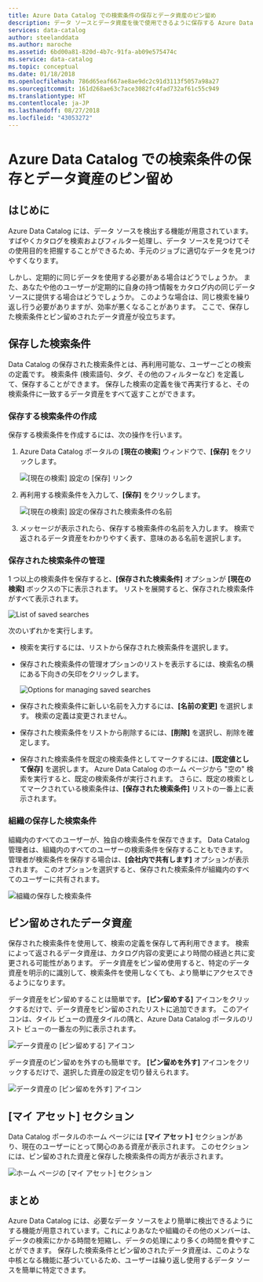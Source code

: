 ```yaml
---
title: Azure Data Catalog での検索条件の保存とデータ資産のピン留め
description: データ ソースとデータ資産を後で使用できるように保存する Azure Data Catalog の機能を説明する、操作方法に関する記事。
services: data-catalog
author: steelanddata
ms.author: maroche
ms.assetid: 6bd00a81-820d-4b7c-91fa-ab09e575474c
ms.service: data-catalog
ms.topic: conceptual
ms.date: 01/18/2018
ms.openlocfilehash: 786d65eaf667ae8ae9dc2c91d3113f5057a98a27
ms.sourcegitcommit: 161d268ae63c7ace3082fc4fad732af61c55c949
ms.translationtype: HT
ms.contentlocale: ja-JP
ms.lasthandoff: 08/27/2018
ms.locfileid: "43053272"
---
```

# <a name="save-searches-and-pin-data-assets-in-azure-data-catalog"></a>Azure Data Catalog での検索条件の保存とデータ資産のピン留め
## <a name="introduction"></a>はじめに
Azure Data Catalog には、データ ソースを検出する機能が用意されています。 すばやくカタログを検索およびフィルター処理し、データ ソースを見つけてその使用目的を把握することができるため、手元のジョブに適切なデータを見つけやすくなります。

しかし、定期的に同じデータを使用する必要がある場合はどうでしょうか。 また、あなたや他のユーザーが定期的に自身の持つ情報をカタログ内の同じデータ ソースに提供する場合はどうでしょうか。 このような場合は、同じ検索を繰り返し行う必要がありますが、効率が悪くなることがあります。 ここで、保存した検索条件とピン留めされたデータ資産が役立ちます。

## <a name="saved-searches"></a>保存した検索条件
Data Catalog の保存された検索条件とは、再利用可能な、ユーザーごとの検索の定義です。 検索条件 (検索語句、タグ、その他のフィルターなど) を定義して、保存することができます。 保存した検索の定義を後で再実行すると、その検索条件に一致するデータ資産をすべて返すことができます。

### <a name="create-a-saved-search"></a>保存する検索条件の作成
保存する検索条件を作成するには、次の操作を行います。
1. Azure Data Catalog ポータルの **[現在の検索]** ウィンドウで、**[保存]** をクリックします。 

    ![[現在の検索] 設定の [保存] リンク](./media/data-catalog-how-to-save-pin/01-save-option.png) 

2. 再利用する検索条件を入力して、**[保存]** をクリックします。

    ![[現在の検索] 設定の保存された検索条件の名前](./media/data-catalog-how-to-save-pin/02-name.png)

3. メッセージが表示されたら、保存する検索条件の名前を入力します。 検索で返されるデータ資産をわかりやすく表す、意味のある名前を選択します。

### <a name="manage-saved-searches"></a>保存された検索条件の管理
1 つ以上の検索条件を保存すると、**[保存された検索条件]** オプションが **[現在の検索]** ボックスの下に表示されます。 リストを展開すると、保存された検索条件がすべて表示されます。

 ![List of saved searches](./media/data-catalog-how-to-save-pin/03-list.png)

次のいずれかを実行します。

* 検索を実行するには、リストから保存された検索条件を選択します。

* 保存された検索条件の管理オプションのリストを表示するには、検索名の横にある下向きの矢印をクリックします。

    ![Options for managing saved searches](./media/data-catalog-how-to-save-pin/04-managing.png)

* 保存された検索条件に新しい名前を入力するには、**[名前の変更]** を選択します。 検索の定義は変更されません。

* 保存された検索条件をリストから削除するには、**[削除]** を選択し、削除を確定します。

* 保存された検索条件を既定の検索条件としてマークするには、**[既定値として保存]** を選択します。 Azure Data Catalog のホーム ページから "空の" 検索を実行すると、既定の検索条件が実行されます。 さらに、既定の検索としてマークされている検索条件は、**[保存された検索条件]** リストの一番上に表示されます。

### <a name="organizational-saved-searches"></a>組織の保存した検索条件
組織内のすべてのユーザーが、独自の検索条件を保存できます。 Data Catalog 管理者は、組織内のすべてのユーザーの検索条件を保存することもできます。 管理者が検索条件を保存する場合は、**[会社内で共有します]** オプションが表示されます。 このオプションを選択すると、保存された検索条件が組織内のすべてのユーザーに共有されます。

 ![組織の保存した検索条件](./media/data-catalog-how-to-save-pin/08-organizational-saved-search.png)

## <a name="pinned-data-assets"></a>ピン留めされたデータ資産
保存された検索条件を使用して、検索の定義を保存して再利用できます。 検索によって返されるデータ資産は、カタログ内容の変更により時間の経過と共に変更される可能性があります。 データ資産をピン留め使用すると、特定のデータ資産を明示的に識別して、検索条件を使用しなくても、より簡単にアクセスできるようになります。

データ資産をピン留めすることは簡単です。 **[ピン留めする]** アイコンをクリックするだけで、データ資産をピン留めされたリストに追加できます。 このアイコンは、タイル ビューの資産タイルの隅と、Azure Data Catalog ポータルのリスト ビューの一番左の列に表示されます。

![データ資産の [ピン留めする] アイコン](./media/data-catalog-how-to-save-pin/05-pinning.png)

データ資産のピン留めを外すのも簡単です。 **[ピン留めを外す]** アイコンをクリックするだけで、選択した資産の設定を切り替えられます。

![データ資産の [ピン留めを外す] アイコン](./media/data-catalog-how-to-save-pin/06-unpinning.png)

## <a name="the-my-assets-section"></a>[マイ アセット] セクション
Data Catalog ポータルのホーム ページには **[マイ アセット]** セクションがあり、現在のユーザーにとって関心のある資産が表示されます。 このセクションには、ピン留めされた資産と保存した検索条件の両方が表示されます。

![ホーム ページの [マイ アセット] セクション](./media/data-catalog-how-to-save-pin/07-my-assets.png)

## <a name="summary"></a>まとめ
Azure Data Catalog には、必要なデータ ソースをより簡単に検出できるようにする機能が用意されています。これによりあなたや組織のその他のメンバーは、データの検索にかかる時間を短縮し、データの処理により多くの時間を費やすことができます。 保存した検索条件とピン留めされたデータ資産は、このような中核となる機能に基づいているため、ユーザーは繰り返し使用するデータ ソースを簡単に特定できます。
